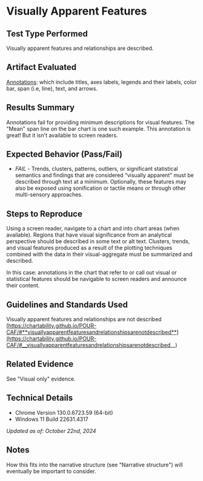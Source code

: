 # Visually Apparent Features

## Test Type Performed

Visually apparent features and relationships are described.

## Artifact Evaluated

[Annotations](https://docs.bokeh.org/en/latest/docs/user_guide/interaction.html): which include titles, axes labels, legends and their labels, color bar, span (i.e, line), text, and arrows.

## Results Summary

Annotations fail for providing minimum descriptions for visual features. The "Mean" span line on the bar chart is one such example. This annotation is great! But it isn't available to screen readers.

## Expected Behavior (Pass/Fail)

- _FAIL_ - Trends, clusters, patterns, outliers, or significant statistical semantics and findings that are considered “visually apparent” must be described through text at a minimum. Optionally, these features may also be exposed using sonification or tactile means or through other multi-sensory approaches.

<!-- ## Image or Video of Failure
First image:
<figure>
    <img width="803" alt="A scatter plot is shown in it's default view. There are 3 clusters in the shape of a downward pointing triangle." src="../assets/plot-tools_visually-apparent-features_1.png">
    <figcaption>A scatter plot is shown in it's default view. There are 3 clusters in the shape of a downward pointing triangle.</figcaption>
</figure> -->

## Steps to Reproduce

Using a screen reader, navigate to a chart and into chart areas (when available). Regions that have visual significance from an analytical perspective should be described in some text or alt text. Clusters, trends, and visual features produced as a result of the plotting techniques combined with the data in their visual-aggregate must be summarized and described.

In this case: annotations in the chart that refer to or call out visual or statistical features should be navigable to screen readers and announce their content.

## Guidelines and Standards Used

Visually apparent features and relationships are not described [https://chartability.github.io/POUR-CAF/#**visuallyapparentfeaturesandrelationshipsarenotdescribed**](https://chartability.github.io/POUR-CAF/#__visuallyapparentfeaturesandrelationshipsarenotdescribed__)

## Related Evidence

See "Visual only" evidence.

<!-- ## Known or Documented Issues
(If there is already a github issue created for this test or a related test, it will be listed here.) -->

## Technical Details

- Chrome Version 130.0.6723.59 (64-bit)
- Windows 11 Build 22631.4317

_Updated as of: October 22nd, 2024_

## Notes

How this fits into the narrative structure (see "Narrative structure") will eventually be important to consider.
